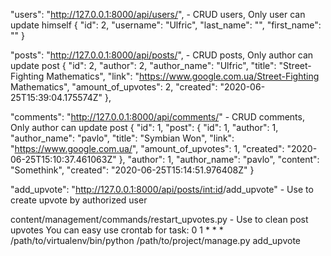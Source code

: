 "users": "http://127.0.0.1:8000/api/users/", - CRUD users, Only user can update himself
        {
        "id": 2,
        "username": "Ulfric",
        "last_name": "",
        "first_name": ""
    }

"posts": "http://127.0.0.1:8000/api/posts/", - CRUD posts, Only author can update post
       {
        "id": 2,
        "author": 2,
        "author_name": "Ulfric",
        "title": "Street-Fighting Mathematics",
        "link": "https://www.google.com.ua/Street-Fighting Mathematics",
        "amount_of_upvotes": 2,
        "created": "2020-06-25T15:39:04.175574Z"
    },

"comments": "http://127.0.0.1:8000/api/comments/" - CRUD comments, Only author can update post
        {
        "id": 1,
        "post": {
            "id": 1,
            "author": 1,
            "author_name": "pavlo",
            "title": "Symbian Won",
            "link": "https://www.google.com.ua/",
            "amount_of_upvotes": 1,
            "created": "2020-06-25T15:10:37.461063Z"
        },
        "author": 1,
        "author_name": "pavlo",
        "content": "Somethink",
        "created": "2020-06-25T15:14:51.976408Z"
    }

"add_upvote": "http://127.0.0.1:8000/api/posts/<int:id>/add_upvote" - Use to create upvote by authorized user


content/management/commands/restart_upvotes.py - Use to clean post upvotes
You can easy use crontab for task:
0 1 * * * /path/to/virtualenv/bin/python /path/to/project/manage.py add_upvote